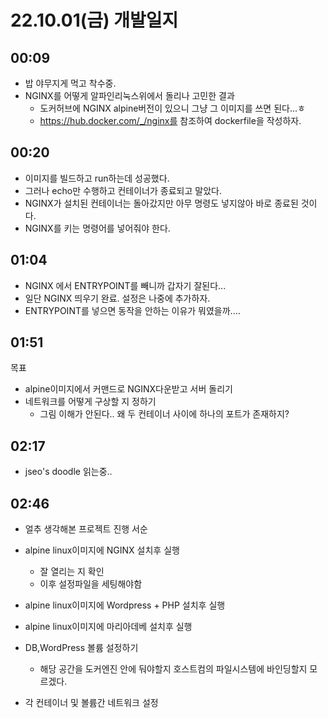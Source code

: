 # 22.10.01(금) 개발일지

## 00:09

- 밥 야무지게 먹고 착수중.
- NGINX를 어떻게 알파인리눅스위에서 돌리나 고민한 결과
  - 도커허브에 NGINX alpine버전이 있으니 그냥 그 이미지를 쓰면 된다...ㅎ
  - https://hub.docker.com/_/nginx를 참조하여 dockerfile을 작성하자.


## 00:20

- 이미지를 빌드하고 run하는데 성공했다.
- 그러나 echo만 수행하고 컨테이너가 종료되고 말았다.
- NGINX가 설치된 컨테이너는 돌아갔지만 아무 명령도 넣지않아 바로 종료된 것이다.
- NGINX를 키는 명령어를 넣어줘야 한다.

## 01:04

- NGINX 에서 ENTRYPOINT를 빼니까 갑자기 잘된다...
- 일단 NGINX 띄우기 완료. 설정은 나중에 추가하자.
- ENTRYPOINT를 넣으면 동작을 안하는 이유가 뭐였을까....

## 01:51

목표
- alpine이미지에서 커맨드로 NGINX다운받고 서버 돌리기
- 네트워크를 어떻게 구상할 지 정하기
  - 그림 이해가 안된다.. 왜 두 컨테이너 사이에 하나의 포트가 존재하지?

## 02:17

- jseo's doodle 읽는중..

## 02:46

- 얼추 생각해본 프로젝트 진행 서순

- alpine linux이미지에 NGINX 설치후 실행
  - 잘 열리는 지 확인
  - 이후 설정파일을 세팅해야함
- alpine linux이미지에 Wordpress + PHP 설치후 실행
- alpine linux이미지에 마리아데베 설치후 실행
- DB,WordPress 볼륨 설정하기
  - 해당 공간을 도커엔진 안에 둬야할지 호스트컴의 파일시스템에 바인딩할지 모르겠다.
- 각 컨테이너 및 볼륨간 네트워크 설정